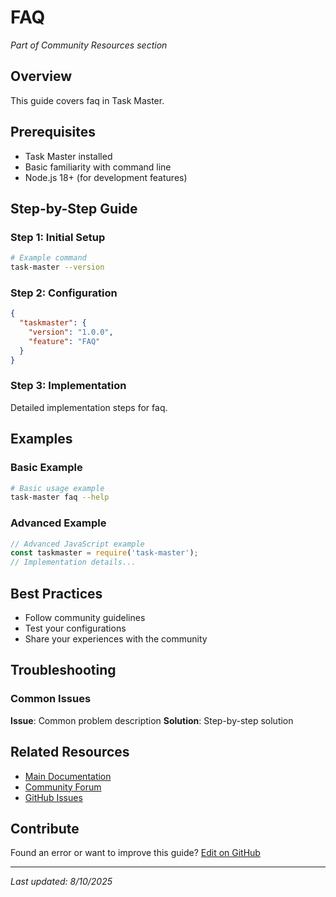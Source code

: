 # FAQ

*Part of Community Resources section*

## Overview

This guide covers faq in Task Master.

## Prerequisites

- Task Master installed
- Basic familiarity with command line
- Node.js 18+ (for development features)

## Step-by-Step Guide

### Step 1: Initial Setup

```bash
# Example command
task-master --version
```

### Step 2: Configuration

```json
{
  "taskmaster": {
    "version": "1.0.0",
    "feature": "FAQ"
  }
}
```

### Step 3: Implementation

Detailed implementation steps for faq.

## Examples

### Basic Example

```bash
# Basic usage example
task-master faq --help
```

### Advanced Example

```javascript
// Advanced JavaScript example
const taskmaster = require('task-master');
// Implementation details...
```

## Best Practices

- Follow community guidelines
- Test your configurations
- Share your experiences with the community

## Troubleshooting

### Common Issues

**Issue**: Common problem description
**Solution**: Step-by-step solution

## Related Resources

- [Main Documentation](../README.md)
- [Community Forum](https://forum.taskmaster.dev)
- [GitHub Issues](https://github.com/taskmaster/issues)

## Contribute

Found an error or want to improve this guide? [Edit on GitHub](https://github.com/taskmaster/docs/edit/main/community-resources/faq.md)

---

*Last updated: 8/10/2025*
